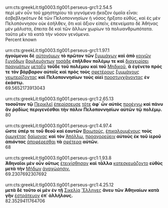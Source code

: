 urn:cts:greekLit:tlg0003.tlg001.perseus-grc1:2.54.5<br>
περὶ μὲν οὖν τοῦ χρηστηρίου τὰ γιγνόμενα ᾔκαζον ὁμοῖα εἶναι: ἐσβεβληκότων δὲ τῶν Πελοποννησίων ἡ νόσος ἤρξατο εὐθύς, καὶ ἐς μὲν Πελοπόννησον οὐκ ἐσῆλθεν, ὅτι καὶ ἄξιον εἰπεῖν, ἐπενείματο δὲ Ἀθήνας μὲν μάλιστα, ἔπειτα δὲ καὶ τῶν ἄλλων χωρίων τὰ πολυανθρωπότατα. ταῦτα μὲν τὰ κατὰ τὴν νόσον γενόμενα.<br>
Percent known<br><br>
urn:cts:greekLit:tlg0003.tlg001.perseus-grc1:1.97.1<br>
**ἡγούμενοι** **δὲ** [αὐτονόμων](http://www.perseus.tufts.edu/hopper/morph?l=αὐτονόμων&la=greek#lexicon) **τὸ** **πρῶτον** **τῶν** [ξυμμάχων](http://www.perseus.tufts.edu/hopper/morph?l=ξυμμάχων&la=greek#lexicon) **καὶ** **ἀπὸ** [κοινῶν](http://www.perseus.tufts.edu/hopper/morph?l=κοινῶν&la=greek#lexicon) [ξυνόδων](http://www.perseus.tufts.edu/hopper/morph?l=ξυνόδων&la=greek#lexicon) [βουλευόντων](http://www.perseus.tufts.edu/hopper/morph?l=βουλευόντων&la=greek#lexicon) [τοσάδε](http://www.perseus.tufts.edu/hopper/morph?l=τοσάδε&la=greek#lexicon) **ἐπῆλθον** **πολέμῳ** **τε** **καὶ** [διαχειρίσει](http://www.perseus.tufts.edu/hopper/morph?l=διαχειρίσει&la=greek#lexicon) [πραγμάτων](http://www.perseus.tufts.edu/hopper/morph?l=πραγμάτων&la=greek#lexicon) [μεταξὺ](http://www.perseus.tufts.edu/hopper/morph?l=μεταξὺ&la=greek#lexicon) **τοῦδε** **τοῦ** **πολέμου** **καὶ** **τοῦ** [Μηδικοῦ,](http://www.perseus.tufts.edu/hopper/morph?l=Μηδικοῦ,&la=greek#lexicon) **ἃ** **ἐγένετο** **πρός** **τε** **τὸν** **βάρβαρον** **αὐτοῖς** **καὶ** **πρὸς** **τοὺς** [σφετέρους](http://www.perseus.tufts.edu/hopper/morph?l=σφετέρους&la=greek#lexicon) [ξυμμάχους](http://www.perseus.tufts.edu/hopper/morph?l=ξυμμάχους&la=greek#lexicon) [νεωτερίζοντας](http://www.perseus.tufts.edu/hopper/morph?l=νεωτερίζοντας&la=greek#lexicon) **καὶ** **Πελοποννησίων** **τοὺς** **αἰεὶ** [προστυγχάνοντας](http://www.perseus.tufts.edu/hopper/morph?l=προστυγχάνοντας&la=greek#lexicon) **ἐν** **ἑκάστῳ.**<br>
69.5652173913043<br><br>
urn:cts:greekLit:tlg0003.tlg001.perseus-grc1:2.65.13<br>
**τοσοῦτον** **τῷ** [Περικλεῖ](http://www.perseus.tufts.edu/hopper/morph?l=Περικλεῖ&la=greek#lexicon) [ἐπερίσσευσε](http://www.perseus.tufts.edu/hopper/morph?l=ἐπερίσσευσε&la=greek#lexicon) [τότε](http://www.perseus.tufts.edu/hopper/morph?l=τότε&la=greek#lexicon) **ἀφ᾽** **ὧν** **αὐτὸς** [προέγνω](http://www.perseus.tufts.edu/hopper/morph?l=προέγνω&la=greek#lexicon) **καὶ** **πάνυ** **ἂν** **ῥᾳδίως** **περιγενέσθαι** **τὴν** **πόλιν** **Πελοποννησίων** **αὐτῶν** **τῷ** **πολέμῳ.**<br>
80<br><br>
urn:cts:greekLit:tlg0003.tlg001.perseus-grc1:4.97.4<br>
**ὥστε** **ὑπέρ** **τε** **τοῦ** **θεοῦ** **καὶ** **ἑαυτῶν** [Βοιωτούς,](http://www.perseus.tufts.edu/hopper/morph?l=Βοιωτούς,&la=greek#lexicon) [ἐπικαλουμένους](http://www.perseus.tufts.edu/hopper/morph?l=ἐπικαλουμένους&la=greek#lexicon) **τοὺς** [ὁμωχέτας](http://www.perseus.tufts.edu/hopper/morph?l=ὁμωχέτας&la=greek#lexicon) [δαίμονας](http://www.perseus.tufts.edu/hopper/morph?l=δαίμονας&la=greek#lexicon) **καὶ** **τὸν** [Ἀπόλλω,](http://www.perseus.tufts.edu/hopper/morph?l=Ἀπόλλω,&la=greek#lexicon) [προαγορεύειν](http://www.perseus.tufts.edu/hopper/morph?l=προαγορεύειν&la=greek#lexicon) **αὐτοὺς** **ἐκ** **τοῦ** **ἱεροῦ** **ἀπιόντας** [ἀποφέρεσθαι](http://www.perseus.tufts.edu/hopper/morph?l=ἀποφέρεσθαι&la=greek#lexicon) **τὰ** [σφέτερα](http://www.perseus.tufts.edu/hopper/morph?l=σφέτερα&la=greek#lexicon) **αὐτῶν.**<br>
68<br><br>
urn:cts:greekLit:tlg0003.tlg001.perseus-grc1:1.93.8<br>
**Ἀθηναῖοι** **μὲν** **οὖν** **οὕτως** [ἐτειχίσθησαν](http://www.perseus.tufts.edu/hopper/morph?l=ἐτειχίσθησαν&la=greek#lexicon) **καὶ** **τἆλλα** [κατεσκευάζοντο](http://www.perseus.tufts.edu/hopper/morph?l=κατεσκευάζοντο&la=greek#lexicon) **εὐθὺς** **μετὰ** **τὴν** [Μήδων](http://www.perseus.tufts.edu/hopper/morph?l=Μήδων&la=greek#lexicon) [ἀναχώρησιν.](http://www.perseus.tufts.edu/hopper/morph?l=ἀναχώρησιν.&la=greek#lexicon)<br>
69.2307692307692<br><br>
urn:cts:greekLit:tlg0003.tlg001.perseus-grc1:4.25.12<br>
**μετὰ** **δὲ** **τοῦτο** **οἱ** **μὲν** **ἐν** **τῇ** [Σικελίᾳ](http://www.perseus.tufts.edu/hopper/morph?l=Σικελίᾳ&la=greek#lexicon) [Ἕλληνες](http://www.perseus.tufts.edu/hopper/morph?l=Ἕλληνες&la=greek#lexicon) **ἄνευ** **τῶν** **Ἀθηναίων** **κατὰ** **γῆν** [ἐστράτευον](http://www.perseus.tufts.edu/hopper/morph?l=ἐστράτευον&la=greek#lexicon) **ἐπ᾽** **ἀλλήλους.**<br>
82.3529411764706<br><br>
